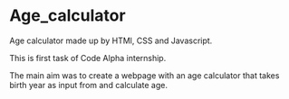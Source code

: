 # Age_calculator

Age calculator made up by HTMl, CSS and Javascript.

This is first task of Code Alpha internship.

The main aim was to create a webpage with an age calculator that takes birth year as input from and calculate age.
